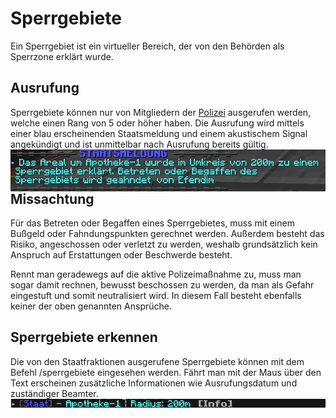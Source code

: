 # Sperrgebiete
Ein Sperrgebiet ist ein virtueller Bereich, der von den Behörden als Sperrzone erklärt wurde.

## Ausrufung
Sperrgebiete können nur von Mitgliedern der [Polizei](../../pages/fraktionen/polizei.md) ausgerufen werden, welche einen Rang von 5 oder höher haben. Die Ausrufung wird mittels einer blau erscheinenden Staatsmeldung und einem akustischem Signal angekündigt und ist unmittelbar nach Ausrufung bereits gültig. <img align="right" width="540" eight="540" src="../../../assets/image/allgemein/sperrgebiet/Sperrgebietausgerufen.png">

## Missachtung
Für das Betreten oder Begaffen eines Sperrgebietes, muss mit einem Bußgeld oder Fahndungspunkten gerechnet werden. Außerdem besteht das Risiko, angeschossen oder verletzt zu werden, weshalb grundsätzlich kein Anspruch auf Erstattungen oder Beschwerde besteht.

Rennt man geradewegs auf die aktive Polizeimaßnahme zu, muss man sogar damit rechnen, bewusst beschossen zu werden, da man als Gefahr eingestuft und somit neutralisiert wird. In diesem Fall besteht ebenfalls keiner der oben genannten Ansprüche.

## Sperrgebiete erkennen
Die von den Staatfraktionen ausgerufene Sperrgebiete können mit dem Befehl /sperrgebiete eingesehen werden. Fährt man mit der Maus über den Text erscheinen zusätzliche Informationen wie Ausrufungsdatum und zuständiger Beamter. <img align="right" width="540" eight="540" src="../../../assets/image/allgemein/sperrgebiet/Sperrgebiete.png">
